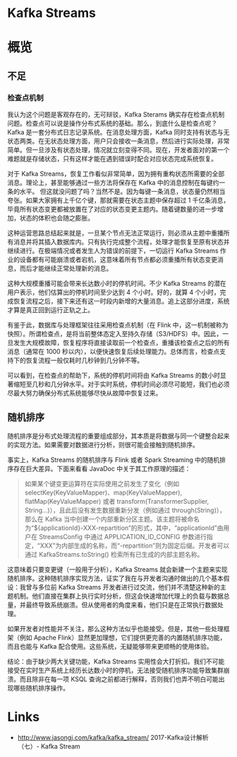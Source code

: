 # Kafka Streams

# 概览

## 不足

### 检查点机制

我认为这个问题是客观存在的，无可辩驳，Kafka Sterams 确实存在检查点机制问题。检查点可以说是操作分布式系统的基础。那么，到底什么是检查点呢？Kafka 是一套分布式日志记录系统。在消息处理方面，Kafka 同时支持有状态与无状态两类。在无状态处理方面，用户只会接收一条消息，然后进行实际处理，非常简单。但一旦涉及有状态处理，情况就立刻变得不同。现在，开发者面对的第一个难题就是存储状态，只有这样才能在遇到错误时配合对应状态完成系统恢复。

对于 Kafka Streams，恢复工作看似非常简单，因为拥有重构状态所需要的全部消息。理论上，甚至能够通过一些方法将保存在 Kafka 中的消息控制在每键约一条的水平。
但这就没问题了吗？当然不是。因为每键一条消息，状态量仍然相当夸张。如果大家拥有上千亿个键，那就需要在状态主题中保存超过 1 千亿条消息，毕竟所有状态变更都被放置在了对应的状态变更主题内。随着键数量的进一步增加，状态的体积也会随之膨胀。

这种运营思路总结起来就是，一旦某个节点无法正常运行，则必须从主题中重播所有消息并将其插入数据库内。只有执行完成整个流程，处理才能恢复至原有状态并继续进行。在极端情况或者发生人为错误的前提下，一切运行 Kafka Streams 作业的设备都有可能崩溃或者宕机，这意味着所有节点都必须重播所有状态变更消息，而后才能继续正常处理新的消息。

这种大规模重播可能会带来长达数小时的停机时间。不少 Kafka Streams 的潜在用户表示，他们估算出的停机时间至少达到 4 个小时。好的，就算 4 个小时，完成恢复流程之后，接下来还有这一时段内新增的大量消息。追上这部分进度，系统才算是真正回到运行正轨之上。

有鉴于此，数据库与处理框架往往采用检查点机制（在 Flink 中，这一机制被称为快照）。所谓检查点，是将当前整体态定入至持久存储（S3/HDFS）中。因此，一旦发生大规模故障，恢复程序将直接读取前一个检查点，重播该检查点之后的所有消息（通常在 1000 秒以内），以便快速恢复后续处理能力。总体而言，检查点支持下的恢复流程一般仅耗时几秒钟到几分钟不等。

可以看到，在检查点的帮助下，系统的停机时间将由 Kafka Streams 的数小时显著缩短至几秒和几分钟水平。对于实时系统，停机时间必须尽可能短，我们也必须尽最大努力确保分布式系统能够尽快从故障中恢复过来。

## 随机排序

随机排序是分布式处理流程的重要组成部分，其本质是将数据与同一个键整合起来的实现方法。如果需要对数据进行分析，则很可能会接触到随机排序。

事实上，Kafka Streams 的随机排序与 Flink 或者 Spark Streaming 中的随机排序存在巨大差异。下面来看看 JavaDoc 中关于其工作原理的描述：

> 如果某个键变更运算符在实际使用之前发生了变化（例如 selectKey(KeyValueMapper)、map(KeyValueMapper), flatMap(KeyValueMapper) 或者 transform(TransformerSupplier, String…)），且此后没有发生数据重新分发（例如通过 through(String)），那么在 Kafka 当中创建一个内部重新分区主题。该主题将被命名为“\${applicationId}-XXX-repartition”的形式，其中，“applicationId”由用户在 StreamsConfig 中通过 APPLICATION_ID_CONFIG 参数进行指定，“XXX”为内部生成的名称，而“-repartition”则为固定后缀。开发者可以通过 KafkaStreams.toString() 检索所有已生成的内部主题名称。

这意味着只要变更键（一般用于分析），Kafka Streams 就会新建一个主题来实现随机排序。这种随机排序实现方法，证实了我在与开发者沟通时做出的几个基本假设：我曾与多位前 Kafka Streams 开发者进行过交流，他们并不清楚这种新的主题机制。他们直接在集群上执行实时分析，但这会快速增加代理上的负载与数据总量，并最终导致系统崩溃。但从使用者的角度来看，他们只是在正常执行数据处理。

如果开发者对性能并不关注，那么这种方法似乎也能接受。但是，其他一些处理框架（例如 Apache Flink）显然更加理想，它们提供更完善的内置随机排序功能，而且也能与 Kafka 配合使用。这些系统，无疑能够带来更顺畅的使用体验。

结论：由于缺少两大关键功能，Kafka Streams 实用性会大打折扣。我们不可能接受在实时生产系统上经历长达数小时的停机，无法接受随机排序功能导致集群崩溃。而且除非在每一项 KSQL 查询之前都进行解释，否则我们也弄不明白可能出现哪些随机排序操作。

# Links

- http://www.jasongj.com/kafka/kafka_stream/ 2017-Kafka设计解析（七）- Kafka Stream
